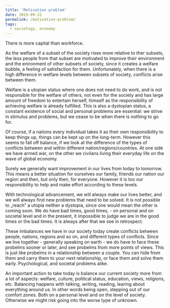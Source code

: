 ```yaml
---
title: 'Motivation problem'
date: 2019-09-22
permalink: /motivation-problem/
tags:
  - sociology, economy
---
```


There is more capital than workforce.


As the welfare of a subset of the society rises more relative to ther subsets, the less people from that subset are motivated to improve their environment and the enironment of other subsets of society, since it creates a welfare bubble, a feeling of satisfaction for them. Unfortunately, when there is a high difference in welfare levels between subsets of society, conflicts arise between them.


Welfare is a utopian status where one does not need to do work, and is not responsible for the welfare of others, not even for the society and has large amount of freedom to entertain herself, himself as the responsibility of achieving welfare is already fulfilled. This is also a dystopian status, a constant existence of social and personal problems are essential: we strive in stimulus and problems, but we cease to be when there is nothing to go for.


Of course, if a nations every individual takes it as their own responsibility to keep things up, things can be kept up on the long-term. However this seems to fall off balance, if we look at the difference of the types of conflicts between and within different nation/regions/countries. At one side we have armed war, on the other we civilans living their everyday life on the wave of global economy.

Surely we generally want improvement in our lives from today to tomorrow. This means a better situation for ourselves our family, friends our nation our region and then, but only then, for everyone. However it is too our responsibility to help and make effort according to these levels.


With technological advancement, we will always make our lives better, and we will always find new problems that need to be solved. It is not possible to „reach” a utopia neither a dystopia, since one would mean the other is coming soon. We do have bad times, good times, - on personal and on societal level and in the present, it impossible to judge we are in the good times or the bad times. It is always after that we see in retrospect.


These imbalances we have in our society today create conflicts between people, nations, regions and so on, and different types of conflicts. Since we live together - generally speaking on earth - we do have to face these probelms sooner or later, and see probelms from more points of views. This is just like probelms in a relationship between a couple. You can hide from them and carry them to your next relationship, or face them and solve them early. Psychological, and societal problems alike.


An important action to take today is balance our current society more from a lot of aspects: welfare, culture, political status, education, views, religions, etc. Balancing happens with talking, writing, reading, learing about everything around us. In other words being open, stepping out of our comfort zones. Both on a personal level and on the level of society. Otherwise we might risk going into the worse type of unknown.
